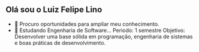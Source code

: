 ## Olá sou o Luiz Felipe Lino

- 🌱 Procuro oportunidades para ampliar meu conhecimento.
- 👯 Estudando Engenharia de Software...
      Periodo: 1 semestre
Objetivo: Desenvolver uma base sólida em programação,
engenharia de sistemas e boas práticas de desenvolvimento.
